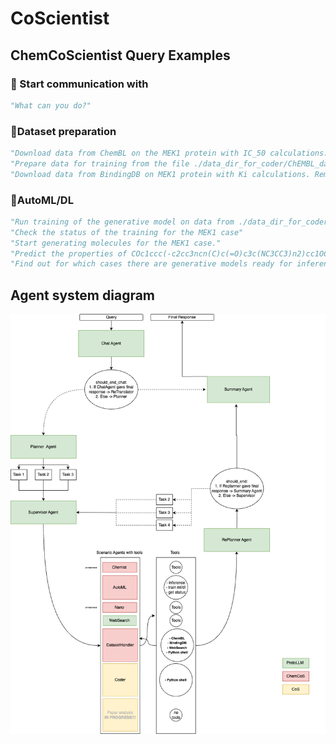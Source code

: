 # CoScientist

## ChemCoScientist Query Examples

### 🧪 Start communication with
```python
"What can you do?"
```
### 🧪Dataset preparation
```python
"Download data from ChemBL on the MEK1 protein with IC_50 calculations. Be sure to prepare them for training - remove junk data"
"Prepare data for training from the file ./data_dir_for_coder/ChEMBL_data.xlsx - delete all values ​​where docking_score > -6."
"Download data from BindingDB on MEK1 protein with Ki calculations. Remove junk data."
```
### 🧪AutoML/DL
```python
"Run training of the generative model on data from ./data_dir_for_coder/processed_MEK1_IC50_data.xlsx , specify the IC50 target, name the case MEK1."
"Check the status of the training for the MEK1 case"
"Start generating molecules for the MEK1 case."
"Predict the properties of COc1ccc(-c2cc3ncn(C)c(=O)c3c(NC3CC3)n2)cc1OC using the MEK1 ml model."
"Find out for which cases there are generative models ready for inference?"
```
## Agent system diagram
![Multi-Agent System](./diagram.png)







